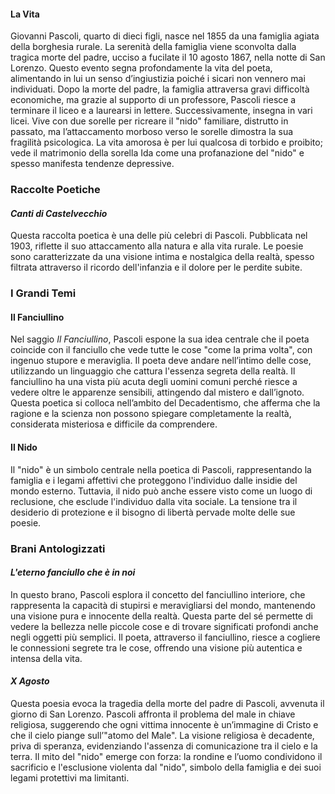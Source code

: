 
#### La Vita

Giovanni Pascoli, quarto di dieci figli, nasce nel 1855 da una famiglia agiata della borghesia rurale. La serenità della famiglia viene sconvolta dalla tragica morte del padre, ucciso a fucilate il 10 agosto 1867, nella notte di San Lorenzo. Questo evento segna profondamente la vita del poeta, alimentando in lui un senso d’ingiustizia poiché i sicari non vennero mai individuati. Dopo la morte del padre, la famiglia attraversa gravi difficoltà economiche, ma grazie al supporto di un professore, Pascoli riesce a terminare il liceo e a laurearsi in lettere. Successivamente, insegna in vari licei. Vive con due sorelle per ricreare il "nido" familiare, distrutto in passato, ma l’attaccamento morboso verso le sorelle dimostra la sua fragilità psicologica. La vita amorosa è per lui qualcosa di torbido e proibito; vede il matrimonio della sorella Ida come una profanazione del "nido" e spesso manifesta tendenze depressive.

### Raccolte Poetiche

#### _Canti di Castelvecchio_

Questa raccolta poetica è una delle più celebri di Pascoli. Pubblicata nel 1903, riflette il suo attaccamento alla natura e alla vita rurale. Le poesie sono caratterizzate da una visione intima e nostalgica della realtà, spesso filtrata attraverso il ricordo dell'infanzia e il dolore per le perdite subite.

### I Grandi Temi

#### Il Fanciullino

Nel saggio _Il Fanciullino_, Pascoli espone la sua idea centrale che il poeta coincide con il fanciullo che vede tutte le cose "come la prima volta", con ingenuo stupore e meraviglia. Il poeta deve andare nell’intimo delle cose, utilizzando un linguaggio che cattura l'essenza segreta della realtà. Il fanciullino ha una vista più acuta degli uomini comuni perché riesce a vedere oltre le apparenze sensibili, attingendo dal mistero e dall’ignoto. Questa poetica si colloca nell’ambito del Decadentismo, che afferma che la ragione e la scienza non possono spiegare completamente la realtà, considerata misteriosa e difficile da comprendere.

#### Il Nido

Il "nido" è un simbolo centrale nella poetica di Pascoli, rappresentando la famiglia e i legami affettivi che proteggono l'individuo dalle insidie del mondo esterno. Tuttavia, il nido può anche essere visto come un luogo di reclusione, che esclude l'individuo dalla vita sociale. La tensione tra il desiderio di protezione e il bisogno di libertà pervade molte delle sue poesie.

### Brani Antologizzati

#### _L'eterno fanciullo che è in noi_

In questo brano, Pascoli esplora il concetto del fanciullino interiore, che rappresenta la capacità di stupirsi e meravigliarsi del mondo, mantenendo una visione pura e innocente della realtà. Questa parte del sé permette di vedere la bellezza nelle piccole cose e di trovare significati profondi anche negli oggetti più semplici. Il poeta, attraverso il fanciullino, riesce a cogliere le connessioni segrete tra le cose, offrendo una visione più autentica e intensa della vita.

#### _X Agosto_

Questa poesia evoca la tragedia della morte del padre di Pascoli, avvenuta il giorno di San Lorenzo. Pascoli affronta il problema del male in chiave religiosa, suggerendo che ogni vittima innocente è un’immagine di Cristo e che il cielo piange sull’"atomo del Male". La visione religiosa è decadente, priva di speranza, evidenziando l'assenza di comunicazione tra il cielo e la terra. Il mito del "nido" emerge con forza: la rondine e l’uomo condividono il sacrificio e l'esclusione violenta dal "nido", simbolo della famiglia e dei suoi legami protettivi ma limitanti.